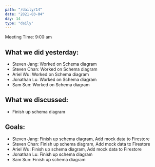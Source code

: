 ```yaml
---
path: "/daily/14"
date: "2021-03-04"
day: 14
type: "daily"
---
```


<!-- Output copied to clipboard! -->


Meeting Time: 9:00 am


## What we did yesterday:



*   Steven Jang: Worked on Schema diagram
*   Steven Chan: Worked on Schema diagram 
*   Ariel Wu: Worked on Schema diagram
*   Jonathan Lu: Worked on Schema diagram
*   Sam Sun: Worked on Schema diagram


## What we discussed:



*   Finish up schema diagram


## Goals:



*   Steven Jang: Finish up schema diagram, Add mock data to Firestore
*   Steven Chan: Finish up schema diagram, Add mock data to Firestore
*   Ariel Wu: Finish up schema diagram, Add mock data to Firestore
*   Jonathan Lu: Finish up schema diagram
*   Sam Sun: Finish up schema diagram